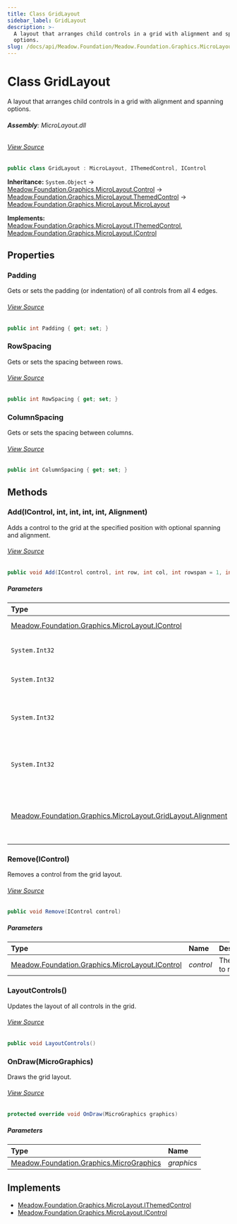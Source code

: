 ```yaml
---
title: Class GridLayout
sidebar_label: GridLayout
description: >-
  A layout that arranges child controls in a grid with alignment and spanning
  options.
slug: /docs/api/Meadow.Foundation/Meadow.Foundation.Graphics.MicroLayout/GridLayout
---
```

# Class GridLayout
A layout that arranges child controls in a grid with alignment and spanning options.

###### **Assembly**: MicroLayout.dll
###### [View Source](https://github.com/WildernessLabs/Meadow.Foundation.git/blob/develop/Source/Meadow.Foundation.Libraries_and_Frameworks/Graphics.MicroLayout/Driver/Layouts/GridLayout.cs#L9)
```csharp title="Declaration"
public class GridLayout : MicroLayout, IThemedControl, IControl
```
**Inheritance:** `System.Object` -> [Meadow.Foundation.Graphics.MicroLayout.Control](../Meadow.Foundation.Graphics.MicroLayout/Control) -> [Meadow.Foundation.Graphics.MicroLayout.ThemedControl](../Meadow.Foundation.Graphics.MicroLayout/ThemedControl) -> [Meadow.Foundation.Graphics.MicroLayout.MicroLayout](../Meadow.Foundation.Graphics.MicroLayout/MicroLayout)

**Implements:**  
[Meadow.Foundation.Graphics.MicroLayout.IThemedControl](../Meadow.Foundation.Graphics.MicroLayout/IThemedControl), [Meadow.Foundation.Graphics.MicroLayout.IControl](../Meadow.Foundation.Graphics.MicroLayout/IControl)

## Properties
### Padding
Gets or sets the padding (or indentation) of all controls from all 4 edges.
###### [View Source](https://github.com/WildernessLabs/Meadow.Foundation.git/blob/develop/Source/Meadow.Foundation.Libraries_and_Frameworks/Graphics.MicroLayout/Driver/Layouts/GridLayout.cs#L49)
```csharp title="Declaration"
public int Padding { get; set; }
```
### RowSpacing
Gets or sets the spacing between rows.
###### [View Source](https://github.com/WildernessLabs/Meadow.Foundation.git/blob/develop/Source/Meadow.Foundation.Libraries_and_Frameworks/Graphics.MicroLayout/Driver/Layouts/GridLayout.cs#L64)
```csharp title="Declaration"
public int RowSpacing { get; set; }
```
### ColumnSpacing
Gets or sets the spacing between columns.
###### [View Source](https://github.com/WildernessLabs/Meadow.Foundation.git/blob/develop/Source/Meadow.Foundation.Libraries_and_Frameworks/Graphics.MicroLayout/Driver/Layouts/GridLayout.cs#L79)
```csharp title="Declaration"
public int ColumnSpacing { get; set; }
```
## Methods
### Add(IControl, int, int, int, int, Alignment)
Adds a control to the grid at the specified position with optional spanning and alignment.
###### [View Source](https://github.com/WildernessLabs/Meadow.Foundation.git/blob/develop/Source/Meadow.Foundation.Libraries_and_Frameworks/Graphics.MicroLayout/Driver/Layouts/GridLayout.cs#L121)
```csharp title="Declaration"
public void Add(IControl control, int row, int col, int rowspan = 1, int colspan = 1, GridLayout.Alignment alignment = Alignment.Center)
```

##### Parameters

| Type | Name | Description |
|:--- |:--- |:--- |
| [Meadow.Foundation.Graphics.MicroLayout.IControl](../Meadow.Foundation.Graphics.MicroLayout/IControl) | *control* | The control to add. |
| `System.Int32` | *row* | The row index of the control. |
| `System.Int32` | *col* | The column index of the control. |
| `System.Int32` | *rowspan* | The number of rows the control spans. |
| `System.Int32` | *colspan* | The number of columns the control spans. |
| [Meadow.Foundation.Graphics.MicroLayout.GridLayout.Alignment](../Meadow.Foundation.Graphics.MicroLayout/GridLayout.Alignment) | *alignment* | The alignment of the control within the cell. |

### Remove(IControl)
Removes a control from the grid layout.
###### [View Source](https://github.com/WildernessLabs/Meadow.Foundation.git/blob/develop/Source/Meadow.Foundation.Libraries_and_Frameworks/Graphics.MicroLayout/Driver/Layouts/GridLayout.cs#L137)
```csharp title="Declaration"
public void Remove(IControl control)
```

##### Parameters

| Type | Name | Description |
|:--- |:--- |:--- |
| [Meadow.Foundation.Graphics.MicroLayout.IControl](../Meadow.Foundation.Graphics.MicroLayout/IControl) | *control* | The control to remove. |

### LayoutControls()
Updates the layout of all controls in the grid.
###### [View Source](https://github.com/WildernessLabs/Meadow.Foundation.git/blob/develop/Source/Meadow.Foundation.Libraries_and_Frameworks/Graphics.MicroLayout/Driver/Layouts/GridLayout.cs#L192)
```csharp title="Declaration"
public void LayoutControls()
```
### OnDraw(MicroGraphics)
Draws the grid layout.
###### [View Source](https://github.com/WildernessLabs/Meadow.Foundation.git/blob/develop/Source/Meadow.Foundation.Libraries_and_Frameworks/Graphics.MicroLayout/Driver/Layouts/GridLayout.cs#L205)
```csharp title="Declaration"
protected override void OnDraw(MicroGraphics graphics)
```

##### Parameters

| Type | Name |
|:--- |:--- |
| [Meadow.Foundation.Graphics.MicroGraphics](../Meadow.Foundation.Graphics/MicroGraphics) | *graphics* |


## Implements

* [Meadow.Foundation.Graphics.MicroLayout.IThemedControl](../Meadow.Foundation.Graphics.MicroLayout/IThemedControl)
* [Meadow.Foundation.Graphics.MicroLayout.IControl](../Meadow.Foundation.Graphics.MicroLayout/IControl)
